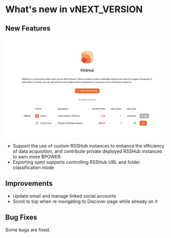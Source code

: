 # What's new in vNEXT_VERSION

## New Features

![Custom RSSHub](https://github.com/RSSNext/assets/blob/main/custom-rsshub.png?raw=true)

- Support the use of custom RSSHub instances to enhance the efficiency of data acquisition, and contribute private deployed RSSHub instances to earn more $POWER.
- Exporting opml supports controlling RSSHub URL and folder classification mode

## Improvements

- Update email and manage linked social accounts
- Scroll to top when re-navigating to Discover page while already on it

## Bug Fixes

Some bugs are fixed.
